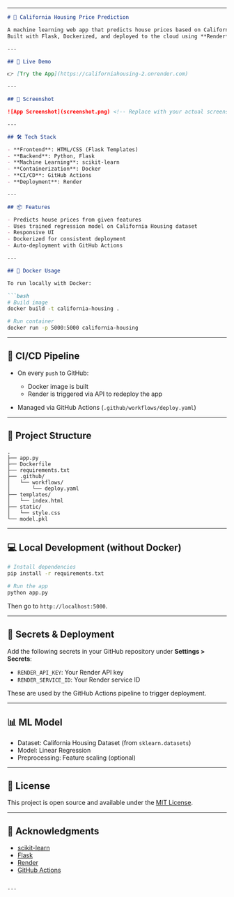 
---

````markdown
# 🏡 California Housing Price Prediction

A machine learning web app that predicts house prices based on California housing data.  
Built with Flask, Dockerized, and deployed to the cloud using **Render** with a **CI/CD pipeline powered by GitHub Actions**.

---

## 🚀 Live Demo

👉 [Try the App](https://californiahousing-2.onrender.com)

---

## 📸 Screenshot

![App Screenshot](screenshot.png) <!-- Replace with your actual screenshot file -->

---

## 🛠️ Tech Stack

- **Frontend**: HTML/CSS (Flask Templates)
- **Backend**: Python, Flask
- **Machine Learning**: scikit-learn
- **Containerization**: Docker
- **CI/CD**: GitHub Actions
- **Deployment**: Render

---

## 📦 Features

- Predicts house prices from given features
- Uses trained regression model on California Housing dataset
- Responsive UI
- Dockerized for consistent deployment
- Auto-deployment with GitHub Actions

---

## 🐳 Docker Usage

To run locally with Docker:

```bash
# Build image
docker build -t california-housing .

# Run container
docker run -p 5000:5000 california-housing
````

---

## 🔁 CI/CD Pipeline

* On every `push` to GitHub:

  * Docker image is built
  * Render is triggered via API to redeploy the app
* Managed via GitHub Actions (`.github/workflows/deploy.yaml`)

---

## 📁 Project Structure

```
.
├── app.py
├── Dockerfile
├── requirements.txt
├── .github/
│   └── workflows/
│       └── deploy.yaml
├── templates/
│   └── index.html
├── static/
│   └── style.css
└── model.pkl
```

---

## 💻 Local Development (without Docker)

```bash
# Install dependencies
pip install -r requirements.txt

# Run the app
python app.py
```

Then go to `http://localhost:5000`.

---

## 🔐 Secrets & Deployment

Add the following secrets in your GitHub repository under **Settings > Secrets**:

* `RENDER_API_KEY`: Your Render API key
* `RENDER_SERVICE_ID`: Your Render service ID

These are used by the GitHub Actions pipeline to trigger deployment.

---

## 📊 ML Model

* Dataset: California Housing Dataset (from `sklearn.datasets`)
* Model: Linear Regression
* Preprocessing: Feature scaling (optional)

---

## 📃 License

This project is open source and available under the [MIT License](LICENSE).

---

## 🙌 Acknowledgments

* [scikit-learn](https://scikit-learn.org/)
* [Flask](https://flask.palletsprojects.com/)
* [Render](https://render.com/)
* [GitHub Actions](https://github.com/features/actions)

```

---